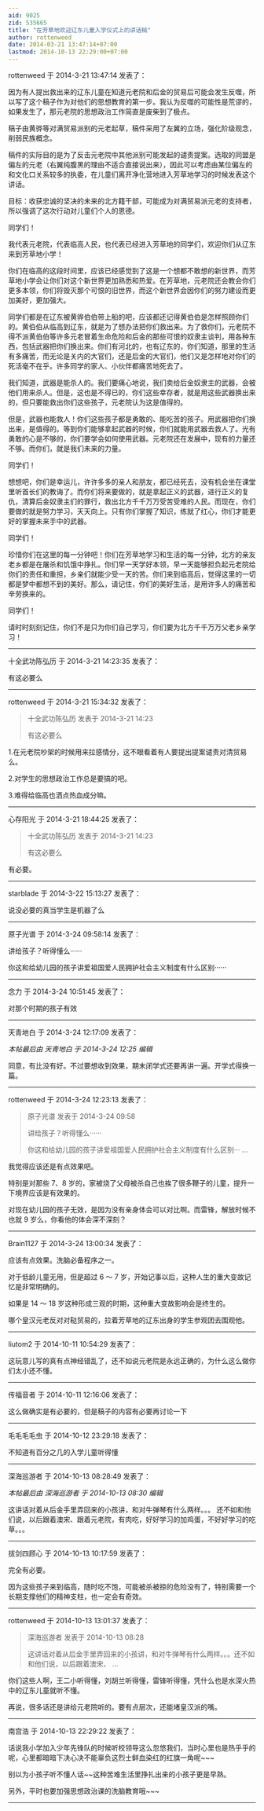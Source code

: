 ```yaml
---
aid: 9025
zid: 535665
title: "在芳草地欢迎辽东儿童入学仪式上的讲话稿"
author: rottenweed
date: 2014-03-21 13:47:14+07:00
lastmod: 2014-10-13 22:29:00+07:00
---
```


rottenweed 于 2014-3-21 13:47:14 发表了：

因为有人提出救出来的辽东儿童在知道元老院和后金的贸易后可能会发生反噬，所以写了这个稿子作为对他们的思想教育的第一步。我认为反噬的可能性是荒谬的，如果发生了，那元老院的思想政治工作简直是废柴到了极点。

稿子由黄骅等对满贸易派别的元老起草，稿件采用了左翼的立场，强化阶级观念，削弱民族概念。

稿件的实际目的是为了反击元老院中其他派别可能发起的谴责提案。选取的同盟是偏左的元老（右翼纯腹黑的理由不适合直接说出来），因此可以考虑由某位偏左的和文化口关系较多的执委，在儿童们离开净化营地进入芳草地学习的时候发表这个讲话。

目标：收获忠诚的坚决的未来的北方籍干部，可能成为对满贸易派元老的支持者，所以强调了这次行动对儿童们个人的恩德。

同学们！

我代表元老院，代表临高人民，也代表已经进入芳草地的同学们，欢迎你们从辽东来到芳草地小学！

你们在临高的这段时间里，应该已经感觉到了这是一个想都不敢想的新世界，而芳草地小学会让你们对这个新世界更加熟悉和热爱。在芳草地，元老院还会教会你们更多本领，你们将毁灭那个可恨的旧世界，而这个新世界会因你们的努力建设而更加美好，更加强大。

同学们都是在辽东被黄骅伯伯带上船的吧，应该都还记得黄伯伯是怎样照顾你们的。黄伯伯从临高到辽东，就是为了想办法把你们救出来。为了救你们，元老院不得不派黄伯伯等许多元老冒着生命危险和后金的那些可恨的奴隶主谈判，用各种东西，包括武器把你们换出来。你们有河北的，也有辽东的，你们知道，那里的生活有多痛苦，而无论是关内的大官们，还是后金的大官们，他们又是怎样地对你们的死活毫不在乎。许多同学的家人、小伙伴都痛苦地死去了。

我们知道，武器是能杀人的。我们要痛心地说，我们卖给后金奴隶主的武器，会被他们用来杀人。但是，这也是不得已的，你们这些幸存者，就是用这些武器换出来的，但只要能救出你们这些孩子，元老院认为这是值得的。

但是，武器也能救人！你们这些孩子都是勇敢的、能吃苦的孩子。用武器把你们换出来，是值得的。等到你们能够拿起武器的时候，你们就能用武器去救人了。光有勇敢的心是不够的，你们要学会如何使用武器。元老院还在发展中，现有的力量还不够。而你们，就是我们未来的力量。

同学们！

想想吧，你们是幸运儿，许许多多的亲人和朋友，都已经死去，没有机会坐在课堂里听首长们的教诲了。而你们将来要做的，就是拿起正义的武器，进行正义的复仇，清算后金奴隶主们的罪行，救出北方千千万万受苦受难的人民。而现在，你们要做的就是努力学习，天天向上。只有你们掌握了知识，练就了红心，你们才能更好的掌握未来手中的武器。

同学们！

珍惜你们在这里的每一分钟吧！你们在芳草地学习和生活的每一分钟，北方的亲友老乡都是在屠杀和饥饿中挣扎。你们早一天学好本领，早一天能够担负起元老院给你们的责任和重担，乡亲们就能少受一天的苦。你们来到临高后，觉得这里的一切都是梦中都想不到的美好。那么，请记住，你们的美好生活，是用许多人的痛苦和辛劳换来的。

同学们！

请时时刻刻记住，你们不是只为你们自己学习，你们要为北方千千万万父老乡亲学习！

---

十全武功陈弘历 于 2014-3-21 14:23:35 发表了：

有这必要么

---

rottenweed 于 2014-3-21 15:34:32 发表了：

> 十全武功陈弘历 发表于 2014-3-21 14:23
>
> 有这必要么

1.在元老院吵架的时候用来拉感情分，这不眼看着有人要提出提案谴责对清贸易么。

2.对学生的思想政治工作总是要搞的吧。

3.难得给临高也洒点热血成分嘛。

---

心存阳光 于 2014-3-21 18:44:25 发表了：

> 十全武功陈弘历 发表于 2014-3-21 14:23
>
> 有这必要么

有必要。

---

starblade 于 2014-3-22 15:13:27 发表了：

说没必要的真当学生是机器了么

---

原子光谱 于 2014-3-24 09:58:14 发表了：

讲给孩子？听得懂么······

你这和给幼儿园的孩子讲爱祖国爱人民拥护社会主义制度有什么区别······

---

念力 于 2014-3-24 10:51:45 发表了：

对那个时期的孩子有效

---

天青地白 于 2014-3-24 12:17:09 发表了：

_本帖最后由 天青地白 于 2014-3-24 12:25 编辑_

同意，有比没有好。不过要想收到效果，期末闭学式还要再讲一遍。开学式得换一篇。

---

rottenweed 于 2014-3-24 12:23:13 发表了：

> 原子光谱 发表于 2014-3-24 09:58
>
> 讲给孩子？听得懂么······
>
> 你这和给幼儿园的孩子讲爱祖国爱人民拥护社会主义制度有什么区别··· ...

我觉得应该还是有点效果吧。

特别是对那些 7、8 岁的，家被烧了父母被杀自己也挨了很多鞭子的儿童，提升一下境界应该是有效果的。

对现在幼儿园的孩子无效，是因为没有亲身体会可以对比啊。而雷锋，解放时候不也就 9 岁么，你看他的体会深不深刻？

---

Brain1127 于 2014-3-24 13:00:34 发表了：

应该有点效果。洗脑必备程序之一。

对于低龄儿童无用，但是超过 6 ～ 7 岁，开始记事以后，这种人生的重大变故记忆是非常明确的。

如果是 14 ～ 18 岁这种形成三观的时期，这种重大变故影响会是终生的。

哪个皇汉元老反对对鞑贸易的，拉着芳草地的辽东出身的学生参观团去围观他。

---

liutom2 于 2014-10-11 10:54:29 发表了：

这玩意儿写的真有点神经错乱了，还不如说元老院是永远正确的，为什么这么做你们太小还不懂。

---

传福音者 于 2014-10-11 12:16:06 发表了：

这么做确实是有必要的，但是稿子的内容有必要再讨论一下

---

毛毛毛毛虫 于 2014-10-12 23:29:18 发表了：

不知道有百分之几的入学儿童听得懂

---

深海巡游者 于 2014-10-13 08:28:49 发表了：

_本帖最后由 深海巡游者 于 2014-10-13 08:30 编辑_

这讲话对着从后金手里弄回来的小孩讲，和对牛弹琴有什么两样。。。
还不如和他们说，以后跟着澳宋、跟着元老院，有肉吃，好好学习的加鸡蛋，不好好学习的吃草。。。

---

拔剑四顾心 于 2014-10-13 10:17:59 发表了：

完全有必要。

因为这些孩子来到临高，随时吃不饱，可能被杀被掠的危险没有了，特别需要一个长期支撑他们的精神支柱，也一定会有奇效。

---

rottenweed 于 2014-10-13 13:01:37 发表了：

> 深海巡游者 发表于 2014-10-13 08:28
>
> 这讲话对着从后金手里弄回来的小孩讲，和对牛弹琴有什么两样。。。还不如和他们说，以后跟着澳宋、 ...

你们这些人啊，王二小听得懂，刘胡兰听得懂，雷锋听得懂，凭什么也是水深火热中的辽东儿童就听不懂。

再说，很多话还是讲给元老院听的。要有点层次，还能堵皇汉派的嘴。

---

南宫浩 于 2014-10-13 22:29:22 发表了：

话说我小学加入少年先锋队的时候听校领导这么忽悠我们，当时心里也是热乎乎的呢，心里都暗暗下决心决不能辜负这烈士鲜血染红的红旗一角呢~~~

别以为小孩子听不懂人话~~这种苦难生活里挣扎出来的小孩子更是早熟。

另外，平时也要加强思想政治课的洗脑教育哦~~~

---
